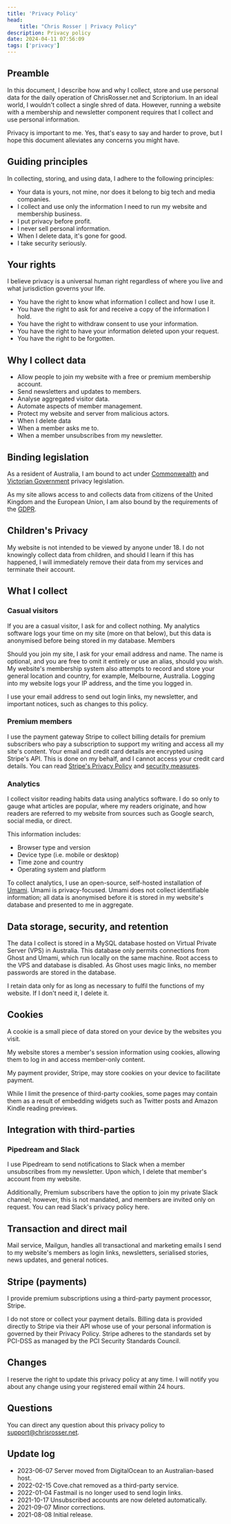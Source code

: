 ```yaml
---
title: 'Privacy Policy'
head:
    title: "Chris Rosser | Privacy Policy"
description: Privacy policy
date: 2024-04-11 07:56:09
tags: ['privacy']
---
```


## Preamble

In this document, I describe how and why I collect, store and use personal data for the daily operation of ChrisRosser.net and Scriptorium. In an ideal world, I wouldn't collect a single shred of data. However, running a website with a membership and newsletter component requires that I collect and use personal information.

Privacy is important to me. Yes, that's easy to say and harder to prove, but I hope this document alleviates any concerns you might have.

## Guiding principles

In collecting, storing, and using data, I adhere to the following principles:

* Your data is yours, not mine, nor does it belong to big tech and media companies.
* I collect and use only the information I need to run my website and membership business.
* I put privacy before profit.
* I never sell personal information.
* When I delete data, it's gone for good.
* I take security seriously.

## Your rights

I believe privacy is a universal human right regardless of where you live and what jurisdiction governs your life.

* You have the right to know what information I collect and how I use it.
* You have the right to ask for and receive a copy of the information I hold.
* You have the right to withdraw consent to use your information.
* You have the right to have your information deleted upon your request.
* You have the right to be forgotten.

## Why I collect data

* Allow people to join my website with a free or premium membership account.
* Send newsletters and updates to members.
* Analyse aggregated visitor data.
* Automate aspects of member management.
* Protect my website and server from malicious actors.
* When I delete data
* When a member asks me to.
* When a member unsubscribes from my newsletter.

## Binding legislation

As a resident of Australia, I am bound to act under [Commonwealth](https://www.oaic.gov.au/privacy/the-privacy-act) and [Victorian Government](https://www.legislation.vic.gov.au/in-force/acts/privacy-and-data-protection-act-2014/027) privacy legislation.

As my site allows access to and collects data from citizens of the United Kingdom and the European Union, I am also bound by the requirements of the [GDPR](https://gdpr-info.eu/).

## Children's Privacy

My website is not intended to be viewed by anyone under 18. I do not knowingly collect data from children, and should I learn if this has happened, I will immediately remove their data from my services and terminate their account.

## What I collect

### Casual visitors

If you are a casual visitor, I ask for and collect nothing. My analytics software logs your time on my site (more on that below), but this data is anonymised before being stored in my database.
Members

Should you join my site, I ask for your email address and name. The name is optional, and you are free to omit it entirely or use an alias, should you wish. My website's membership system also attempts to record and store your general location and country, for example, Melbourne, Australia. Logging into my website logs your IP address, and the time you logged in.

I use your email address to send out login links, my newsletter, and important notices, such as changes to this policy.

### Premium members

I use the payment gateway Stripe to collect billing details for premium subscribers who pay a subscription to support my writing and access all my site's content. Your email and credit card details are encrypted using Stripe's API. This is done on my behalf, and I cannot access your credit card details. You can read [Stripe's Privacy Policy](https://stripe.com/au/privacy-center/legal) and [security measures](https://stripe.com/docs/security/stripe).

### Analytics

I collect visitor reading habits data using analytics software. I do so only to gauge what articles are popular, where my readers originate, and how readers are referred to my website from sources such as Google search, social media, or direct.

This information includes:

* Browser type and version
* Device type (i.e. mobile or desktop)
* Time zone and country
* Operating system and platform

To collect analytics, I use an open-source, self-hosted installation of [Umami](https://github.com/mikecao/umami). Umami is privacy-focused. Umami does not collect identifiable information; all data is anonymised before it is stored in my website's database and presented to me in aggregate.

## Data storage, security, and retention

The data I collect is stored in a MySQL database hosted on Virtual Private Server (VPS) in Australia. This database only permits connections from Ghost and Umami, which run locally on the same machine. Root access to the VPS and database is disabled. As Ghost uses magic links, no member passwords are stored in the database.

I retain data only for as long as necessary to fulfil the functions of my website. If I don't need it, I delete it.

## Cookies

A cookie is a small piece of data stored on your device by the websites you visit.

My website stores a member's session information using cookies, allowing them to log in and access member-only content.

My payment provider, Stripe, may store cookies on your device to facilitate payment.

While I limit the presence of third-party cookies, some pages may contain them as a result of embedding widgets such as Twitter posts and Amazon Kindle reading previews.

## Integration with third-parties

### Pipedream and Slack

I use Pipedream to send notifications to Slack when a member unsubscribes from my newsletter. Upon which, I delete that member's account from my website.

Additionally, Premium subscribers have the option to join my private Slack channel; however, this is not mandated, and members are invited only on request. You can read Slack's privacy policy here.

## Transaction and direct mail

Mail service, Mailgun, handles all transactional and marketing emails I send to my website's members as login links, newsletters, serialised stories, news updates, and general notices.

## Stripe (payments)

I provide premium subscriptions using a third-party payment processor, Stripe.

I do not store or collect your payment details. Billing data is provided directly to Stripe via their API whose use of your personal information is governed by their Privacy Policy. Stripe adheres to the standards set by PCI-DSS as managed by the PCI Security Standards Council.

## Changes

I reserve the right to update this privacy policy at any time. I will notify you about any change using your registered email within 24 hours.

## Questions

You can direct any question about this privacy policy to support@chrisrosser.net.

## Update log

* 2023-06-07 Server moved from DigitalOcean to an Australian-based host.
* 2022-02-15 Cove.chat removed as a third-party service.
* 2022-01-04 Fastmail is no longer used to send login links.
* 2021-10-17 Unsubscribed accounts are now deleted automatically.
* 2021-09-07 Minor corrections.
* 2021-08-08 Initial release.